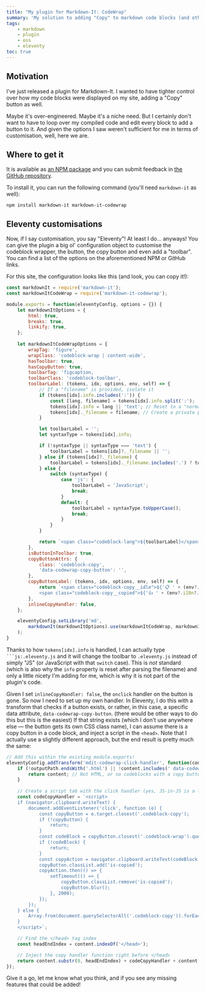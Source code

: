 ```yaml
---
title: "My plugin for Markdown-It: CodeWrap"
summary: 'My solution to adding "Copy" to markdown code blocks (and other things)'
tags:
    - markdown
    - plugin
    - oss
    - eleventy
toc: true
---
```


## Motivation

I've just released a plugin for Markdown-It. I wanted to have tighter control over how my code blocks were displayed on my site, adding a "Copy" button as well.

Maybe it's over-engineered. Maybe it's a niche need. But I certainly don't want to have to loop over my compiled code and edit every block to add a button to it. And given the options I saw weren't sufficient for me in terms of customisation, well, here we are.

## Where to get it

It is available as [an NPM package](https://www.npmjs.com/package/markdown-it-codewrap) and you can submit feedback in [the GitHub repository](https://github.com/chriskirknielsen/markdown-it-codewrap).

To install it, you can run the following command (you'll need `markdown-it` as well):

```
npm install markdown-it markdown-it-codewrap
```

## Eleventy customisations

Now, if I say customisation, you say "Eleventy"! At least I do… anyways! You can give the plugin a big ol' configuration object to customise the codeblock wrapper, the button, the copy button and even add a "toolbar". You can find a list of the options on the aforementioned NPM or GitHub links.

For this site, the configuration looks like this (and look, you can copy it!):

```js:.eleventy.js
const markdownIt = require('markdown-it');
const markdownItCodeWrap = require('markdown-it-codewrap');

module.exports = function(eleventyConfig, options = {}) {
    let markdownItOptions = {
        html: true,
        breaks: true,
        linkify: true,
    };
    
    let markdownItCodeWrapOptions = {
        wrapTag: 'figure',
        wrapClass: 'codeblock-wrap | content-wide',
        hasToolbar: true,
        hasCopyButton: true,
        toolbarTag: 'figcaption,
        toolbarClass: 'codeblock-toolbar',
        toolbarLabel: (tokens, idx, options, env, self) => {
            // If a "filename" is provided, isolate it
            if (tokens[idx].info.includes(':')) {
                const [lang, filename] = tokens[idx].info.split(':');
                tokens[idx].info = lang || 'text'; // Reset to a "normal" type
                tokens[idx]._filename = filename; // Create a private property
            }

            let toolbarLabel = '';
            let syntaxType = tokens[idx].info;

            if (!syntaxType || syntaxType === 'text') {
                toolbarLabel = tokens[idx]?._filename || '';
            } else if (tokens[idx]?._filename) {
                toolbarLabel = tokens[idx]._filename.includes('.') ? tokens[idx]._filename : tokens[idx]._filename + '.' + syntaxType;
            } else {
                switch (syntaxType) {
                    case 'js': {
                        toolbarLabel = 'JavaScript';
                        break;
                    }
                    default: {
                        toolbarLabel = syntaxType.toUpperCase();
                        break;
                    }
                }
            }

            return `<span class="codeblock-lang">${toolbarLabel}</span>`;
        },
        isButtonInToolbar: true,
        copyButtonAttrs: {
            class: 'codeblock-copy',
            'data-codewrap-copy-button': '',
        },
        copyButtonLabel: (tokens, idx, options, env, self) => {
            return `<span class="codeblock-copy__idle">${'📋 ' + (env?.i18n?.codeBlock?.copyLabel || 'Copy')}</span>
            <span class="codeblock-copy__copied">${'👍 ' + (env?.i18n?.codeBlock?.copiedLabel || 'OK')}</span>`;
        },
        inlineCopyHandler: false,
    };

    eleventyConfig.setLibrary('md',
        markdownIt(markdownItOptions).use(markdownItCodeWrap, markdownItCodeWrapOptions)
    );
}
```

Thanks to how `tokens[idx].info` is handled, I can actually type `` ```js:.eleventy.js`` and it will change the toolbar to `.eleventy.js` instead of simply "JS" (or JavaScript with that `switch` case). This is _not_ standard (which is also why the `info` property is reset after parsing the filename) and only a little nicety I'm adding for me, which is why it is not part of the plugin's code.

Given I set `inlineCopyHandler: false`, the `onclick` handler on the button is gone. So now I need to set up my own handler. In Eleventy, I do this with a transform that checks if a button exists, or rather, in this case, a specific data attribute, `data-codewrap-copy-button`. (there would be other ways to do this but this is the easiest) If that string exists (which I don't use anywhere else — the button gets its own CSS class name), I can assume there is a copy button in a code block, and inject a script in the `<head>`. Note that I actually use a slightly different approach, but the end result is pretty much the same:

```js:.eleventy.js
// Add this within the existing module.exports!
eleventyConfig.addTransform('mdit-codewrap-click-handler', function(content, outputPath) {
    if (!outputPath.endsWith('.html') || !content.includes(' data-codewrap-copy-button=')) {
        return content; // Not HTML, or no codeblocks with a copy button: return raw content
    }
    
    // Create a script tab with the click handler (yes, JS-in-JS is a little wild, I agree)
    const codeCopyHandler = `<script>
    if (navigator.clipboard.writeText) {
        document.addEventListener('click', function (e) {
            const copyButton = e.target.closest('.codeblock-copy');
            if (!copyButton) {
                return;
            }
            const codeBlock = copyButton.closest('.codeblock-wrap').querySelector('code');
            if (!codeBlock) {
                return;
            }
            const copyAction = navigator.clipboard.writeText(codeBlock.innerText);
            copyButton.classList.add('is-copied');
            copyAction.then(() => {
                setTimeout(() => {
                    copyButton.classList.remove('is-copied');
                    copyButton.blur();
                }, 2000);
            });
        });
    } else {
        Array.from(document.querySelectorAll('.codeblock-copy')).forEach((btn) => (btn.hidden = true));
    }
    </script>`;

    // Find the </head> tag index
    const headEndIndex = content.indexOf('</head>');

    // Inject the copy handler function right before </head>
    return content.substr(0, headEndIndex) + codeCopyHandler + content.substr(headEndIndex);
});
```

Give it a go, let me know what you think, and if you see any missing features that could be added!
